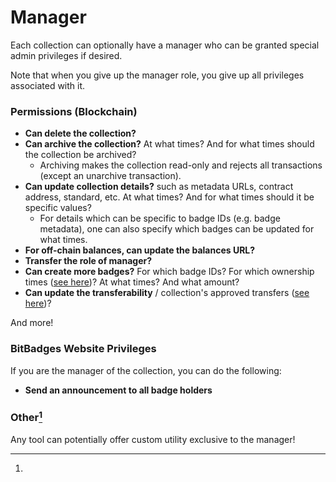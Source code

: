 # Manager

Each collection can optionally have a manager who can be granted special admin privileges if desired.&#x20;

Note that when you give up the manager role, you give up all privileges associated with it.

### Permissions (Blockchain)

* **Can delete the collection?**
* **Can archive the collection?** At what times? And for what times should the collection be archived?
  * Archiving makes the collection read-only and rejects all transactions (except an unarchive transaction).
* **Can update collection details?** such as metadata URLs, contract address, standard, etc. At what times? And for what times should it be specific values?
  * For details which can be specific to badge IDs (e.g. badge metadata), one can also specify which badges can be updated for what times.
* **For off-chain balances, can update the balances URL?**
* **Transfer the role of manager?**
* **Can create more badges?** For which badge IDs? For which ownership times ([see here](time-based-balances.md))? At what times? And what amount?
* **Can update the transferability** / collection's approved transfers ([see here](transferability.md))?

And more!



### **BitBadges Website Privileges**

If you are the manager of the collection, you can do the following:

* **Send an announcement to all badge holders**

### Other[^1]

Any tool can potentially offer custom utility exclusive to the manager!

[^1]: 
